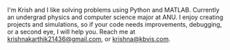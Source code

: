 I'm Krish and I like solving problems using Python and MATLAB.
Currently an undergrad physics and computer science major at ANU.
I enjoy creating projects and simulations, so if your code needs improvements, debugging, or a second eye, I will help you.
Reach me at krishnakarthik21436@gmail.com, or krishna@kbvis.com.

<!---
KrishyKet/KrishyKet is a ✨ special ✨ repository because its `README.md` (this file) appears on your GitHub profile.
You can click the Preview link to take a look at your changes.
--->
